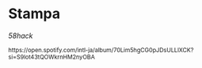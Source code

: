 # Stampa

_58hack_

<small>
https://open.spotify.com/intl-ja/album/70Lim5hgCG0pJDsULLlXCK?si=S9lot43tQOWkrnHM2nyOBA
</small>
